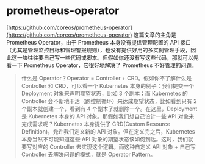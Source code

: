 # prometheus-operator

[https://github.com/coreos/prometheus-operator](https://github.com/coreos/prometheus-operator) 这篇文章的主角是 Prometheus Operator，由于 Prometheus 本身没有提供管理配置的 API 接口（尤其是管理监控目标和管理警报规则），也没有提供好用的多实例管理手段，因此这一块往往要自己写一些代码或脚本。但假如你还没有写这些代码，那就可以先看一下 Prometheus Operator，它很好地解决了 Prometheus 不好管理的问题。

> 什么是 Operator？Operator = Controller + CRD。假如你不了解什么是 Controller 和 CRD，可以看一个 Kubernetes 本身的例子：我们提交一个 Deployment 对象来声明期望状态，比如 3 个副本；而 Kubernetes 的 Controller 会不断地干活（跑控制循环）来达成期望状态，比如看到只有 2 个副本就创建一个，看到有 4 个副本了就删除一个。在这里，Deployment 是 Kubernetes 本身的 API 对象。那假如我们想自己设计一些 API 对象来完成需求呢？Kubernetes 本身提供了 CRD\(Custom Resource Definition\)，允许我们定义新的 API 对象。但在定义完之后，Kubernetes 本身当然不可能知道这些 API 对象的期望状态该如何到达。这时，我们就要写对应的 Controller 去实现这个逻辑。而这种自定义 API 对象 + 自己写 Controller 去解决问题的模式，就是 Operator Pattern。


